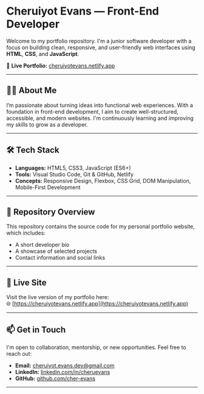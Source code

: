 # Cheruiyot Evans — Front-End Developer

Welcome to my portfolio repository. I'm a junior software developer with a focus on building clean, responsive, and user-friendly web interfaces using **HTML**, **CSS**, and **JavaScript**.

🔗 **Live Portfolio:** [cheruiyotevans.netlify.app](https://cheruiyotevans.netlify.app)

---

## 🧑‍💻 About Me

I’m passionate about turning ideas into functional web experiences. With a foundation in front-end development, I aim to create well-structured, accessible, and modern websites. I'm continuously learning and improving my skills to grow as a developer.

---

## 🛠️ Tech Stack

- **Languages:** HTML5, CSS3, JavaScript (ES6+)
- **Tools:** Visual Studio Code, Git & GitHub, Netlify
- **Concepts:** Responsive Design, Flexbox, CSS Grid, DOM Manipulation, Mobile-First Development

---

## 📁 Repository Overview

This repository contains the source code for my personal portfolio website, which includes:

- A short developer bio
- A showcase of selected projects
- Contact information and social links

---

## 🚀 Live Site

Visit the live version of my portfolio here:  
🌐 [https://cheruiyotevans.netlify.app](https://cheruiyotevans.netlify.app)

---

## 📫 Get in Touch

I'm open to collaboration, mentorship, or new opportunities. Feel free to reach out:

- **Email:** cheruiyot.evans.dev@gmail.com
- **LinkedIn:** [linkedin.com/in/cheruevans](#)
- **GitHub:** [github.com/cher-evans](#)

---
